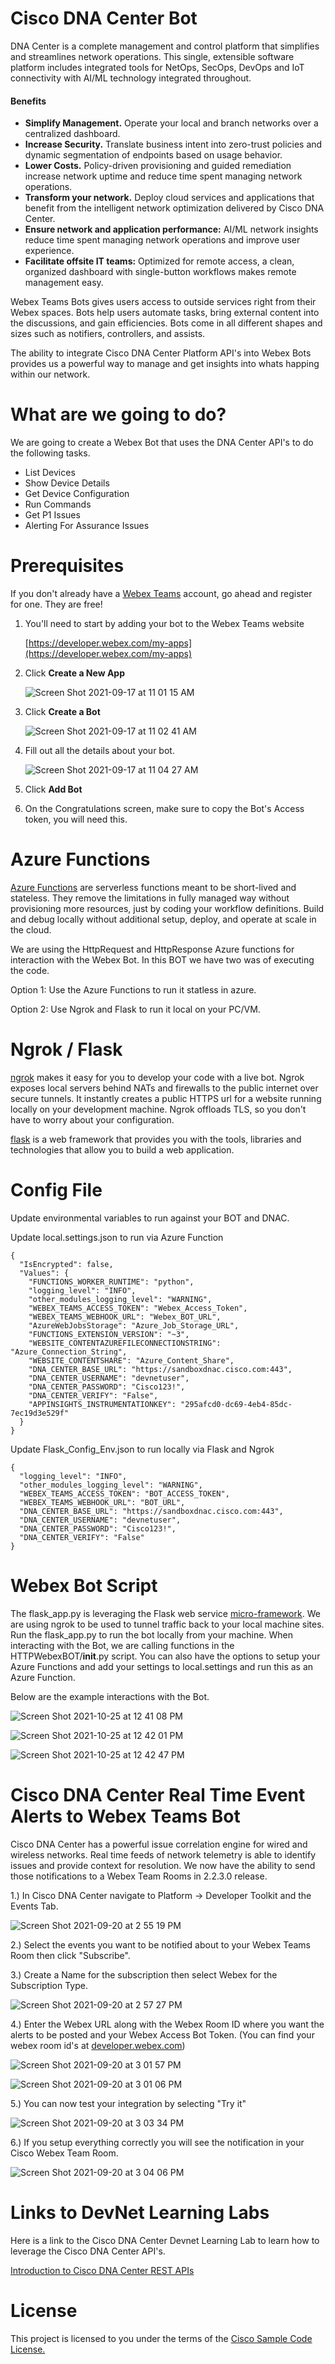 # Cisco DNA Center Bot

DNA Center is a complete management and control platform that simplifies and streamlines network operations. This single, extensible software platform includes integrated tools for NetOps, SecOps, DevOps and IoT connectivity with AI/ML technology integrated throughout. 

#### Benefits

* **Simplify Management.** Operate your local and branch networks over a centralized dashboard.
* **Increase Security.** Translate business intent into zero-trust policies and dynamic segmentation of endpoints based on usage behavior.
* **Lower Costs.** Policy-driven provisioning and guided remediation increase network uptime and reduce time spent managing network operations.
* **Transform your network.** Deploy cloud services and applications that benefit from the intelligent network optimization delivered by Cisco DNA Center.
* **Ensure network and application performance:** AI/ML network insights reduce time spent managing network operations and improve user experience.
* **Facilitate offsite IT teams:** Optimized for remote access, a clean, organized dashboard with single-button workflows makes remote management easy.

Webex Teams Bots gives users access to outside services right from their Webex spaces. Bots help users automate tasks, bring external content into the discussions, and gain efficiencies. Bots come in all different shapes and sizes such as notifiers, controllers, and assists. 

The ability to integrate Cisco DNA Center Platform API's into Webex Bots provides us a powerful way to manage and get insights into whats happing within our network. 

# What are we going to do? 

We are going to create a Webex Bot that uses the DNA Center API's to do the following tasks. 

* List Devices 
* Show Device Details 
* Get Device Configuration 
* Run Commands 
* Get P1 Issues 
* Alerting For Assurance Issues 

# Prerequisites 

If you don't already have a [Webex Teams](https://www.webex.com/team-collaboration.html) account, go ahead and register for one. They are free! 

1. You'll need to start by adding your bot to the Webex Teams website 
    
    [https://developer.webex.com/my-apps](https://developer.webex.com/my-apps)
    
2. Click **Create a New App** 
    
    ![Screen Shot 2021-09-17 at 11 01 15 AM](https://user-images.githubusercontent.com/80418373/133818934-1b084325-8d37-471c-82f6-0e23971794d0.png)
    
3. Click **Create a Bot**
    
    ![Screen Shot 2021-09-17 at 11 02 41 AM](https://user-images.githubusercontent.com/80418373/133819125-0e231885-99b0-4708-b021-28fc2878bd06.png)
    
4. Fill out all the details about your bot. 
    
    ![Screen Shot 2021-09-17 at 11 04 27 AM](https://user-images.githubusercontent.com/80418373/133819329-9f9d1bf4-76ed-4c25-960b-d2d2ef524e61.png)
    
5. Click **Add Bot**

6. On the Congratulations screen, make sure to copy the Bot's Access token, you will need this. 

# Azure Functions 

[Azure Functions](https://azure.microsoft.com/en-us/services/functions/#overview) are serverless functions meant to be short-lived and stateless. They remove the limitations in fully managed way without provisioning more resources, just by coding your workflow definitions. Build and debug locally without additional setup, deploy, and operate at scale in the cloud.   

We are using the HttpRequest and HttpResponse Azure functions for interaction with the Webex Bot. In this BOT we have two was of executing the code. 

Option 1: Use the Azure Functions to run it statless in azure.

Option 2: Use Ngrok and Flask to run it local on your PC/VM.


# Ngrok / Flask 

[ngrok](https://ngrok.com/) makes it easy for you to develop your code with a live bot. Ngrok exposes local servers behind NATs and firewalls to the public internet over secure tunnels. It instantly creates a public HTTPS url for a website running locally on your development machine. Ngrok offloads TLS, so you don't have to worry about your configuration. 

[flask](https://flask.palletsprojects.com/en/2.0.x/) is a web framework that provides you with the tools, libraries and technologies that allow you to build a web application. 
        
# Config File 

Update environmental variables to run against your BOT and DNAC. 

Update local.settings.json to run via Azure Function

    {
      "IsEncrypted": false,
      "Values": {
        "FUNCTIONS_WORKER_RUNTIME": "python",
        "logging_level": "INFO",
        "other_modules_logging_level": "WARNING",
        "WEBEX_TEAMS_ACCESS_TOKEN": "Webex_Access_Token",
        "WEBEX_TEAMS_WEBHOOK_URL": "Webex_BOT_URL",
        "AzureWebJobsStorage": "Azure_Job_Storage_URL",
        "FUNCTIONS_EXTENSION_VERSION": "~3",
        "WEBSITE_CONTENTAZUREFILECONNECTIONSTRING": "Azure_Connection_String",
        "WEBSITE_CONTENTSHARE": "Azure_Content_Share",
        "DNA_CENTER_BASE_URL": "https://sandboxdnac.cisco.com:443",
        "DNA_CENTER_USERNAME": "devnetuser",
        "DNA_CENTER_PASSWORD": "Cisco123!",
        "DNA_CENTER_VERIFY": "False",
        "APPINSIGHTS_INSTRUMENTATIONKEY": "295afcd0-dc69-4eb4-85dc-7ec19d3e529f"
      }
    }

Update Flask_Config_Env.json to run locally via Flask and Ngrok

    {
      "logging_level": "INFO",
      "other_modules_logging_level": "WARNING",
      "WEBEX_TEAMS_ACCESS_TOKEN": "BOT_ACCESS_TOKEN",
      "WEBEX_TEAMS_WEBHOOK_URL": "BOT_URL",
      "DNA_CENTER_BASE_URL": "https://sandboxdnac.cisco.com:443",
      "DNA_CENTER_USERNAME": "devnetuser",
      "DNA_CENTER_PASSWORD": "Cisco123!",
      "DNA_CENTER_VERIFY": "False"
    }

# Webex Bot Script 

The flask_app.py is leveraging the Flask web service [micro-framework](http://flask.pocoo.org/). We are using ngrok to be used to tunnel traffic back to your local machine sites. Run the flask_app.py to run the bot locally from your machine. When interacting with the Bot, we are calling functions in the HTTPWebexBOT/__init__.py script. You can also have the options to setup your Azure Functions and add your settings to local.settings and run this as an Azure Function. 

Below are the example interactions with the Bot. 

![Screen Shot 2021-10-25 at 12 41 08 PM](https://user-images.githubusercontent.com/80418373/138743926-773c5802-9cb6-4e6a-bfa3-5249343b92a7.png)

![Screen Shot 2021-10-25 at 12 42 01 PM](https://user-images.githubusercontent.com/80418373/138744062-85485d11-f26c-4c92-a1a5-a11b1ed78865.png)

![Screen Shot 2021-10-25 at 12 42 47 PM](https://user-images.githubusercontent.com/80418373/138744158-cf43d5d8-e94d-4d78-9b3b-bb9713aba14a.png)


# Cisco DNA Center Real Time Event Alerts to Webex Teams Bot 

Cisco DNA Center has a powerful issue correlation engine for wired and wireless networks. Real time feeds of network telemetry is able to identify issues and provide context for resolution. We now have the ability to send those notifications to a Webex Team Rooms in 2.2.3.0 release. 

1.) In Cisco DNA Center navigate to Platform -> Developer Toolkit and the Events Tab.

![Screen Shot 2021-09-20 at 2 55 19 PM](https://user-images.githubusercontent.com/80418373/134066574-61efac9b-fbda-4f51-a5a8-ed001d69fffe.png)

2.) Select the events you want to be notified about to your Webex Teams Room then click "Subscribe". 

3.) Create a Name for the subscription then select Webex for the Subscription Type.  

![Screen Shot 2021-09-20 at 2 57 27 PM](https://user-images.githubusercontent.com/80418373/134066822-27516f03-364c-479a-bd34-11ed13266167.png)

4.) Enter the Webex URL along with the Webex Room ID where you want the alerts to be posted and your Webex Access Bot Token. (You can find your webex room id's at [developer.webex.com](https://developer.webex.com/docs/api/v1/rooms/get-room-meeting-details))

![Screen Shot 2021-09-20 at 3 01 57 PM](https://user-images.githubusercontent.com/80418373/134067388-9e484b6b-55f8-4382-bb36-3f24099df4d6.png)

![Screen Shot 2021-09-20 at 3 01 06 PM](https://user-images.githubusercontent.com/80418373/134067277-7414dac6-9360-4726-ad7d-7626b803b50a.png)

5.) You can now test your integration by selecting "Try it" 

![Screen Shot 2021-09-20 at 3 03 34 PM](https://user-images.githubusercontent.com/80418373/134067606-b322bee0-a765-4578-abfe-73d69e5cd247.png)

6.) If you setup everything correctly you will see the notification in your Cisco Webex Team Room. 

![Screen Shot 2021-09-20 at 3 04 06 PM](https://user-images.githubusercontent.com/80418373/134067679-1caac760-b9ae-41e8-acca-ddfd7b62391e.png)

# Links to DevNet Learning Labs

Here is a link to the Cisco DNA Center Devnet Learning Lab to learn how to leverage the Cisco DNA Center API's.

[Introduction to Cisco DNA Center REST APIs](https://developer.cisco.com/learning/modules/dnac-rest-apis)

# License

This project is licensed to you under the terms of the [Cisco Sample Code License.](https://github.com/brfriedr/DNAC_Better_Together_BOT/blob/origin/main/LICENSE)
